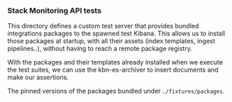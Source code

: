 ### Stack Monitoring API tests

This directory defines a custom test server that provides bundled integrations
packages to the spawned test Kibana. This allows us to install those packages at
startup, with all their assets (index templates, ingest pipelines..), without
having to reach a remote package registry.

With the packages and their templates already installed when we execute the test
suites, we can use the kbn-es-archiver to insert documents and make our assertions.

The pinned versions of the packages bundled under `./fixtures/packages`.
